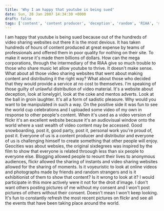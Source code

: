 ```yaml
---
title: 'Why I am happy that youtube is being sued'
date: Sun, 28 Jan 2007 14:34:30 +0000
draft: false
tags: ['content', 'content producer', 'deception', 'random', 'RIAA', 'sued', 'tech related', 'youtube', 'youtube']
---
```


I am happy that youtube is being sued because out of the hundreds of video sharing websites out there it is the most devious. It has taken hundreds of hours of content produced at great expense by teams of professionals and offered them in poor quality for nothing on their site. To make it worse it's made them billions of dollars. How can the mega corporations, through the intermediary of the RIAA give so much trouble to those who share music let allow youtube to thrive. It doesn't make sense. What about all those video sharing websites that went about making content and distributing it the right way? What about those who decided that they would provide a service at no cost to themselves. I'm speaking of those guilty of unlawful distribution of video material. It's a website about deception, look at lonelygirl, look at the coke and mentos adverts. Look at the ball in groin laughter. It's all a form of sadistic pleasure. Why would you want to be manipulated in such a way. On the positive side it was fun to see the world cup celebrations and I uploaded some video of my own in response to other people's content. When it's used as a video version of flickr it's an excellent website because it's an audiovisual window onto the world where a vast wealth of video content may be accessed. Good snowboarding, post it, good party, post it, personal work you're proud of, post it. Everyone of us is a content producer and distributor and everyone of us is challenging himself to create something that other people will enjoy. Geocities was about websies, the original sixdegrees was inspired by the film to show that everyone is related throough less than six people to everyone else. Blogging allowed people to reount their lives to anonymous audiences, flickr allowed the sharing of instants and video sharing websites allowed for the sharing of moments. Is it voyeuristic to look at online videos and photographs made by friends and random strangers and is it exhibitionist of them to show that content? Is it wrong to look at it? I would participate in this more actively were it not for the droit d'image. I don't want others posting pictures of me without my consent and I won't post pictures of others without their consent. Doesn't mean I won't keep looking. It's fun to constantly refresh the most recent pictures on flickr and see all the events that have been taking place around the world.